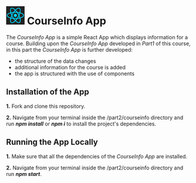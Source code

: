 <h1>
<img src="https://raw.githubusercontent.com/katerina-tziala/fullstackopen2019/master/documentation_images/react_logo.png" alt="react logo" width="50" height="50">
CourseInfo App<br/>
</h1>

The *CourseInfo App* is a simple React App which displays information for a course. Building upon the *CourseInfo App* developed in *Part1* of this course, 
in this part the *CourseInfo App* is further developed:

* the structure of the data changes
* additional information for the course is added
* the app is structured with the use of components

## Installation of the App
**1.** Fork and clone this repository.

**2.** Navigate from your terminal inside the /part2/courseinfo directory and run ***npm install*** or ***npm i*** to install the project's dependencies.

## Running the App Locally
**1.** Make sure that all the dependencies of the *CourseInfo App* are installed.

**2.** Navigate from your terminal inside the /part2/courseinfo directory and run ***npm start***.
